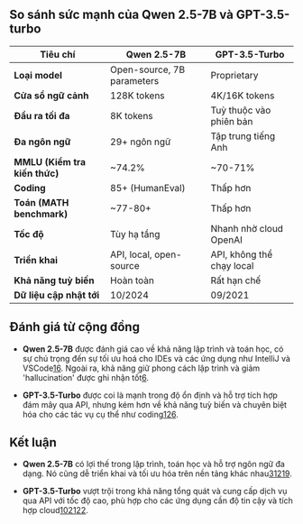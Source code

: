 ## So sánh sức mạnh của Qwen 2.5-7B và GPT-3.5-turbo

| Tiêu chí | Qwen 2.5-7B | GPT-3.5-Turbo |
|---|---|---|
| **Loại model** | Open-source, 7B parameters | Proprietary |
| **Cửa sổ ngữ cảnh** | 128K tokens | 4K/16K tokens |
| **Đầu ra tối đa** | 8K tokens | Tuỳ thuộc vào phiên bản |
| **Đa ngôn ngữ** | 29+ ngôn ngữ | Tập trung tiếng Anh |
| **MMLU (Kiểm tra kiến thức)** | ~74.2% | ~70-71% |
| **Coding** | 85+ (HumanEval) | Thấp hơn |
| **Toán (MATH benchmark)** | ~77-80+ | Thấp hơn |
| **Tốc độ** | Tùy hạ tầng | Nhanh nhờ cloud OpenAI |
| **Triển khai** | API, local, open-source | API, không thể chạy local |
| **Khả năng tuỳ biến** | Hoàn toàn | Rất hạn chế |
| **Dữ liệu cập nhật tới** | 10/2024 | 09/2021 |

## Đánh giá từ cộng đồng

- **Qwen 2.5-7B** được đánh giá cao về khả năng lập trình và toán học, có sự chú trọng đến sự tối ưu hoá cho IDEs và các ứng dụng như IntelliJ và VSCode[1](https://llm-stats.com/models/compare/gpt-3.5-turbo-0125-vs-qwen-2.5-coder-7b-instruct "llm-stats.com")[6](https://aimlapi.com/models/qwen-2-5-7b-instruct-api "aimlapi.com"). Ngoài ra, khả năng giữ phong cách lập trình và giảm 'hallucination' được ghi nhận tốt[6](https://aimlapi.com/models/qwen-2-5-7b-instruct-api "aimlapi.com").

- **GPT-3.5-Turbo** được coi là mạnh trong độ ổn định và hỗ trợ tích hợp đám mây qua API, nhưng kém hơn về khả năng tuỳ biến và chuyên biệt hóa cho các tác vụ cụ thể như coding[1](https://llm-stats.com/models/compare/gpt-3.5-turbo-0125-vs-qwen-2.5-coder-7b-instruct "llm-stats.com")[2](https://www.reddit.com/r/LocalLLaMA/comments/1gfhxmp/how_does_qwen_25_14b_perform_compared_to_mistral/?tl=vi "reddit.com")[6](https://aimlapi.com/models/qwen-2-5-7b-instruct-api "aimlapi.com").

## Kết luận

- **Qwen 2.5-7B** có lợi thế trong lập trình, toán học và hỗ trợ ngôn ngữ đa dạng. Nó cũng dễ triển khai và tối ưu hóa trên nền tảng khác nhau[3](https://llm-stats.com/models/compare/gpt-3.5-turbo-0125-vs-qwen2.5-vl-7b "llm-stats.com")[12](https://huggingface.co/Qwen/Qwen2.5-7B "huggingface.co")[19](https://openlaboratory.ai/models/qwen-2_5-7b "openlaboratory.ai").

- **GPT-3.5-Turbo** vượt trội trong khả năng tổng quát và cung cấp dịch vụ qua API với tốc độ cao, phù hợp cho các ứng dụng cần độ tin cậy và tích hợp cloud[10](https://www.aibusinessasia.com/vi/p/alibabas-qwen-2-5-max-just-dropped-is-it-better-than-gpt-4o-and-deepseek/ "aibusinessasia.com")[21](https://tenten.vn/ai/so-sanh-gpt-3-5-turbo-vs-gpt-3-5-turbo-16k-co-gi-khac-biet-moi/ "tenten.vn")[22](https://tenten.vn/ai/gpt-4o-vs-gpt-4-turbo-vs-gpt-3-5-turbo-so-sanh-3-mo-hinh-lon-nhat-cua-openai/ "tenten.vn").